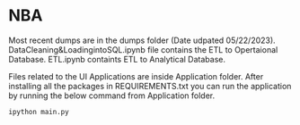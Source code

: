 # NBA

Most recent dumps are in the dumps folder (Date udpated 05/22/2023).
DataCleaning&LoadingintoSQL.ipynb file contains the ETL to Opertaional Database.
ETL.ipynb containts ETL to Analytical Database.

Files related to the UI Applications are inside Application folder.
After installing all the packages in REQUIREMENTS.txt you can run the application by running the below command from Application folder.

`ipython main.py`
